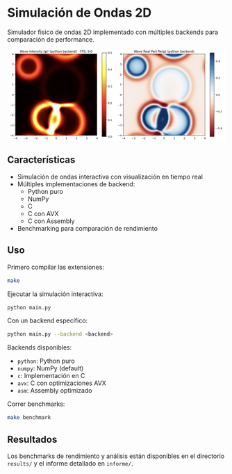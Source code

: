 # Simulación de Ondas 2D

Simulador fisico de ondas 2D implementado con múltiples backends para comparación de performance.

![Simulación](informe/extra/live_visualization.png)

## Características

- Simulación de ondas interactiva con visualización en tiempo real
- Múltiples implementaciones de backend:
  - Python puro
  - NumPy
  - C
  - C con AVX
  - C con Assembly
- Benchmarking para comparación de rendimiento

## Uso

Primero compilar las extensiones:
```bash
make
```

Ejecutar la simulación interactiva:
```bash
python main.py
```

Con un backend específico:
```bash
python main.py --backend <backend>
```

Backends disponibles:
- `python`: Python puro
- `numpy`: NumPy (default)
- `c`: Implementación en C
- `avx`: C con optimizaciones AVX
- `asm`: Assembly optimizado

Correr benchmarks:
```bash
make benchmark
```

## Resultados

Los benchmarks de rendimiento y análisis están disponibles en el directorio `results/` y el informe detallado en `informe/`.